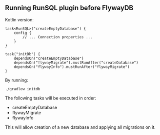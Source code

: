Running RunSQL plugin before FlywayDB
-------------------------------------
Kotlin version:

    task<RunSQL>("createEmptyDatabase") {
        config {
            // ... Connection properties ...
        }
    }
    
    task("initDb") {
        dependsOn("createEmptyDatabase")
        dependsOn("flywayMigrate").mustRunAfter("createDatabase")
        dependsOn("flywayInfo").mustRunAfter("flywayMigrate")
    }
    
By running:

    ./gradlew initdb
    
The following tasks will be executed in order:
- createEmptyDatabase
- flywayMigrate
- flywayInfo

This will allow creation of a new database and applying all migrations on it.
